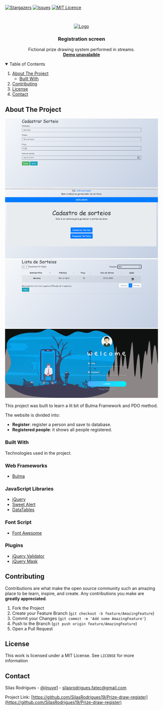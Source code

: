 [![Stargazers][stars-shield]][stars-url]
[![Issues][issues-shield]][issues-url]
[![MIT Licence][license-shield]][license-url]


<!-- PROJECT LOGO -->
<br />
<p align="center">
  <a href="#">
    <img src="https://images.vexels.com/media/users/3/217997/isolated/preview/d439a251f09dee321022fbed116d0cfc-desenho-de-ilustracao-de-caixa-de-presente.png" alt="Logo" width="80" height="80">
  </a>

  <h3 align="center">Registration screen</h3>

  <p align="center">
    Fictional prize drawing system performed in streams.
    <br />
    <a href="#"><strong>Demo unavalaible</strong></a>
    <br />
  </p>
</p>



<!-- TABLE OF CONTENTS -->
<details open="open">
  <summary>Table of Contents</summary>
  <ol>
    <li>
      <a href="#about-the-project">About The Project</a>
      <ul>
        <li><a href="#built-with">Built With</a></li>
      </ul>
    </li>
    <li><a href="#contributing">Contributing</a></li>
    <li><a href="#license">License</a></li>
    <li><a href="#contact">Contact</a></li>
  </ol>
</details>



<!-- ABOUT THE PROJECT -->
## About The Project

[![About View][About View]](https://github.com/SilasRodrigues19/Prize-draw-register)
[![About View2][About View2]](https://github.com/SilasRodrigues19/Prize-draw-register)
[![About View3][About View3]](https://github.com/SilasRodrigues19/Prize-draw-register)
[![About View4][About View4]](https://github.com/SilasRodrigues19/Prize-draw-register)




This project was built to learn a lit bit of Bulma Framework and PDO method.

The website is divided into:
* **Register**: register a person and save to database.
* **Registered people**: it shows all people registered.

### Built With

Technologies used in the project.

### Web Frameworks
* [Bulma](https://bulma.io)

### JavaScript Libraries
* [jQuery](https://jquery.com)
* [Sweet Alert](https://sweetalert2.github.io)
* [DataTables](https://datatables.net)

### Font Script
* [Font Awesome](https://fontawesome.com)

### Plugins
* [jQuery Validator](https://jqueryvalidation.org)
* [jQuery Mask](https://igorescobar.github.io/jQuery-Mask-Plugin/docs.html)


<!-- CONTRIBUTING -->
## Contributing

Contributions are what make the open source community such an amazing place to be learn, inspire, and create. Any contributions you make are **greatly appreciated**.

1. Fork the Project
2. Create your Feature Branch (`git checkout -b feature/AmazingFeature`)
3. Commit your Changes (`git commit -m 'Add some AmazingFeature'`)
4. Push to the Branch (`git push origin feature/AmazingFeature`)
5. Open a Pull Request


<!-- LICENSE -->
## License

This work is licensed under a MIT License. See `LICENSE` for more information


<!-- CONTACT -->
## Contact

Silas Rodrigues - [@jinuye1](https://twitter.com/jinuye1) - silasrodrigues.fatec@gmail.com

Project Link: [https://github.com/SilasRodrigues19/Prize-draw-register](https://github.com/SilasRodrigues19/Prize-draw-register)

   
   <!-- MARKDOWN LINKS & IMAGES -->
<!-- https://www.markdownguide.org/basic-syntax/#reference-style-links -->
[contributors-shield]: https://img.shields.io/github/contributors/SilasRodrigues19/Prize-draw-register.svg?style=for-the-badge
[contributors-url]: https://github.com/SilasRodrigues19/Prize-draw-register/graphs/contributors
[forks-shield]: https://img.shields.io/github/forks/SilasRodrigues19/Prize-draw-register.svg?style=for-the-badge
[forks-url]: https://github.com/SilasRodrigues19/Prize-draw-register/network/members
[stars-shield]: https://img.shields.io/github/stars/SilasRodrigues19/Prize-draw-register.svg?style=for-the-badge
[stars-url]: https://github.com/SilasRodrigues19/Prize-draw-register/stargazers
[issues-shield]: https://img.shields.io/github/issues/SilasRodrigues19/Prize-draw-register.svg?style=for-the-badge
[issues-url]: https://github.com/SilasRodrigues19/Prize-draw-register/issues
[license-shield]: https://img.shields.io/github/license/SilasRodrigues19/Prize-draw-register.svg?style=for-the-badge
[license-url]: https://github.com/SilasRodrigues19/Prize-draw-register/blob/main/LICENSE
[About View]: https://github.com/SilasRodrigues19/Prize-draw-register/blob/main/ptscreens/cadastro.png
[About View2]: https://github.com/SilasRodrigues19/Prize-draw-register/blob/main/ptscreens/home.png
[About View3]: https://github.com/SilasRodrigues19/Prize-draw-register/blob/main/ptscreens/listagem.png
[About View4]: https://github.com/SilasRodrigues19/Prize-draw-register/blob/main/ptscreens/login.png

